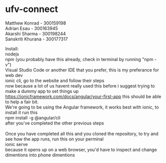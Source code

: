 # ufv-connect

Matthew Konrad - 300159198 <br >
Adrian Esau - 300163945 <br >
Akarshi Sharma - 300198244 <br > 
Sanskriti Khurana - 300177317

Install: <br >
nodejs<br >
npm (you probably have this already, check in terminal by running "npm -v")<br >
Visual Studio Code or another IDE that you prefer, this is my preferance for web dev<br >
ionic cli, go to the website and follow their steps<br >
now because a lot of us havent really used this before i suggest trying to make a dummy app to set things up 
https://ionicframework.com/docs/angular/your-first-app this should be able to help a fair bit. <br >
We're going to be using the Angular framework, it works best with ionic, to install it run this <br >
npm install -g @angular/cli <br >
after you've completed the other previous steps 
<br >
<br >
Once you have completed all this and you cloned the repository, to try and see how the app runs, run this on your perminal<br >
ionic serve <br >
because it opens up on a web browser, you'd have to inspect and change dimentions into phone dimentions

